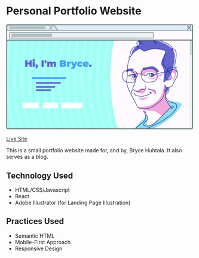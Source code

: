 # Personal Portfolio Website

<img src="\public\assets\jpg\PorfolioWebsiteScreenshot-Small.jpg" alt="Screenshot of Website" width="500"/>

[Live Site](https://portfolio-website-sketchius.vercel.app/)

This is a small portfolio website made for, and by, Bryce Huhtala. It also serves as a blog.

## Technology Used

-   HTML/CSS/Javascript
-   React
-   Adobe Illustrator (for Landing Page Illustration)

## Practices Used

-   Semantic HTML
-   Mobile-First Approach
-   Responsive Design

